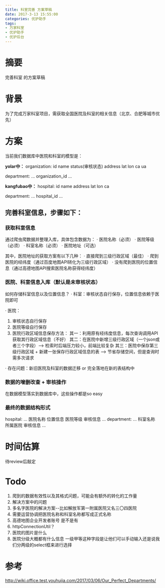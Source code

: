 ```yaml
---
title: 科室完善 方案草稿
date: 2017-3-13 15:55:00
categories: 优护助手
tags:
- 万家科室
- 优护助手
- 优护后台
---
```


# 摘要

完善科室 的方案草稿

<!-- more -->


# 背景

为了完成万家科室项目，需获取全国医院及科室的相关信息（北京、合肥等城市优先）

# 方案

当前我们数据库中医院和科室的模型是：

  **yolar中：**
organization:
id name status(审核状态) address lat lon ca ua

department:
...     organization_id ...  

**kangfubao中：**
hospital:
id name address lat lon ca 

department:
...     hospital_id ...

## 完善科室信息，步骤如下：

### 获取科室信息
通过爬虫爬数据并整理入库，具体包含数据为：
· 医院名称（必须）
· 医院等级（必须）
· 科室名称（必须）
· 医院地址（可选）

其中，医院地址的获取方案有以下几种：
· 直接爬到三级行政区域（最佳）
· 爬到医院的经纬度（通过百度地图API转化为三级行政区域）
· 没有爬到医院的位置信息（通过高德地图API搜索医院名称获得经纬度）

### 医院、科室信息入库（默认是未审核状态）
如何存储科室信息以及位置信息？
· 科室：审核状态自行保存，位置信息依赖于医院即可

· 医院：
1. 审核状态自行保存
2. 医院等级自行保存
3. 医院行政区域信息保存方法：
        其一：利用原有经纬度信息，每次查询调用API获取其行政区域信息（不好）
        其二：在医院中新增三级行政区域（一个json或者三个字段）--> 检索时后端压力较小，前端比较复杂
        其三：医院中保存第三级行政区域 + 新建一张保存行政区域信息的表 --> 节省存储空间，但是查询时需多次请求
        
·  存在问题：新旧医院及科室的数据迁移 or 完全落地在新的表结构中

### 数据的增删改查 + 审核操作
在数据模型落实到数据库中，这些操作都是so easy

### 最终的数据结构形式
hospital:
... 医院名称 位置信息 医院等级 审核信息 ...
department:
... 科室名称 所属医院 审核信息 ...
  



# 时间估算

待review后敲定

# Todo

1. 爬到的数据有效性以及其格式问题，可能会有额外的转化的工作量
2. 解决方案中的问题
3. 多名字医院的解决方案--比如解放军第一附属医院又名三〇四医院
4. 需要运营协调把医院名称和科室名称都写成正式名称
5. 高德地图企业开发者账号
是不是有
6. httpConnectionUtil？
7. 医院的图片是什么
8. 医院分级大概都有什么信息 一级甲等这种字段是让他们可以手动输入还是说我们分两级的select框来进行选择


# 参考

http://wiki.office.test.youhujia.com/2017/03/06/Our_Perfect_Departments/



